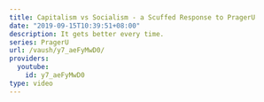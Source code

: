 ```yaml
---
title: Capitalism vs Socialism - a Scuffed Response to PragerU
date: "2019-09-15T10:39:51+08:00"
description: It gets better every time.
series: PragerU
url: /vaush/y7_aeFyMwD0/
providers:
  youtube:
    id: y7_aeFyMwD0
type: video
---
```

